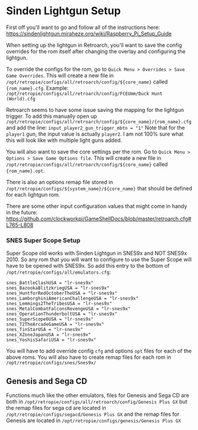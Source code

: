 # Sinden Lightgun Setup

First off you'll want to go and follow all of the instructions here:
https://sindenlightgun.miraheze.org/wiki/Raspberry_Pi_Setup_Guide

When setting up the lightgun in Retroarch, you'll want to save the config overrides for the rom itself after changing the overlay and configuring the lightgun.

To override the configs for the rom, go to `Quick Menu > Overrides > Save Game Overrides`.
This will create a new file in `/opt/retropie/configs/all/retroarch/config/${core_name}` called `{rom_name}.cfg`. Example: `/opt/retropie/configs/all/retroarch/config/FCEUmm/Duck Hunt (World).cfg`

Retroarch seems to have some issue saving the mapping for the lightgun trigger. To add this manually open up `/opt/retropie/configs/all/retroarch/config/${core_name}/{rom_name}.cfg` and add the line: `input_player2_gun_trigger_mbtn = "1"` Note that for the `player1` gun, the input value is actually `player2`. I am not 100% sure what this will look like with multiple light guns added.

You will also want to save the core settings per the rom. Go to `Quick Menu > Options > Save Game Options file`. This will create a new file in `/opt/retropie/configs/all/retroarch/config/${core_name}`  called `{rom_name}.opt`.

There is also an options remap file stored in `/opt/retropie/configs/${system_name}/${core_name}` that should be defined for each lightgun rom.

There are some other input configuration values that might come in handy in the future:
https://github.com/clockworkpi/GameShellDocs/blob/master/retroarch.cfg#L765-L808

### SNES Super Scope Setup

Super Scope old works with Sinden Lightgun in SNES9x and NOT SNES9x 2010. So any rom that you will want to configure to use the Super Scope will have to be opened with SNES9x. So add this entry to the bottom of `/opt/retropie/configs/all/emulators.cfg`:

```
snes_BattleClashUSA = "lr-snes9x"
snes_BazookaBlitzkriegUSA = "lr-snes9x"
snes_HuntforRedOctoberTheUSA = "lr-snes9x"
snes_LamborghiniAmericanChallengeUSA = "lr-snes9x"
snes_Lemmings2TheTribesUSA = "lr-snes9x"
snes_MetalCombatFalconsRevengeUSA = "lr-snes9x"
snes_OperationThunderboltUSA = "lr-snes9x"
snes_SuperScope6USA = "lr-snes9x"
snes_T2TheArcadeGameUSA = "lr-snes9x"
snes_TinStarUSA = "lr-snes9x"
snes_XZoneJapanUSA = "lr-snes9x"
snes_YoshisSafariUSA = "lr-snes9x"
```

You will have to add override config `cfg` and options `opt` files for each of the above roms.
You will also have to create remap files for each rom in `/opt/retropie/configs/snes/Snes9x/`

## Genesis and Sega CD

Functions much like the other emulators, files for Genesis and Sega CD are both in `/opt/retropie/configs/all/retroarch/config/Genesis Plus GX` but the remap files for sega cd are located in `/opt/retropie/configs/segacd/Genesis Plus GX` and the remap files for Genesis are located in `/opt/retropie/configs/genesis/Genesis Plus GX`
